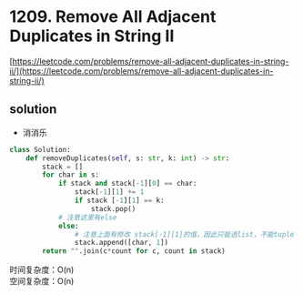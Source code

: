 # 1209. Remove All Adjacent Duplicates in String II

[https://leetcode.com/problems/remove-all-adjacent-duplicates-in-string-ii/](https://leetcode.com/problems/remove-all-adjacent-duplicates-in-string-ii/)

## solution

- 消消乐

```python
class Solution:
    def removeDuplicates(self, s: str, k: int) -> str:
        stack = []
        for char in s:
            if stack and stack[-1][0] == char:
                stack[-1][1] += 1
                if stack [-1][1] == k:
                    stack.pop()
            # 注意这里有else
            else:
                # 注意上面有修改 stack[-1][1]的值，因此只能选list，不能tuple
                stack.append([char, 1])
        return "".join(c*count for c, count in stack)
```

时间复杂度：O(n) <br>
空间复杂度：O(n)
